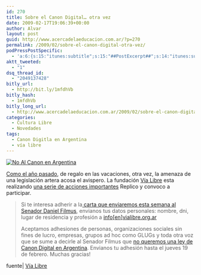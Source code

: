 ```yaml
---
id: 270
title: Sobre el Canon Digital… otra vez
date: 2009-02-17T19:06:39+00:00
author: Alvar
layout: post
guid: http://www.acercadelaeducacion.com.ar/?p=270
permalink: /2009/02/sobre-el-canon-digital-otra-vez/
podPressPostSpecific:
  - 'a:6:{s:15:"itunes:subtitle";s:15:"##PostExcerpt##";s:14:"itunes:summary";s:15:"##PostExcerpt##";s:15:"itunes:keywords";s:17:"##WordPressCats##";s:13:"itunes:author";s:10:"##Global##";s:15:"itunes:explicit";s:2:"No";s:12:"itunes:block";s:2:"No";}'
aktt_tweeted:
  - "1"
dsq_thread_id:
  - "2049137428"
bitly_url:
  - http://bit.ly/1mfdhVb
bitly_hash:
  - 1mfdhVb
bitly_long_url:
  - http://www.acercadelaeducacion.com.ar/2009/02/sobre-el-canon-digital-otra-vez/
categories:
  - Cultura Libre
  - Novedades
tags:
  - Canon Digitla en Argentina
  - vía libre
---
```

<a style="cursor: pointer;" onclick="javascript:pageTracker._trackPageview ('/outbound/noalcanon.org');" href="http://noalcanon.org"><img src="http://noalcanon.org/wp-content/uploads/2008/02/noalcanonmb2.jpg" alt="No Al Canon en Argentina" /></a>

<a href="http://www.acercadelaeducacion.com.ar/?p=179" target="_blank">Como el año pasado</a>, de regalo en las vacaciones, otra vez, la amenaza de una legislación artera acosa el avispero. La fundación <a href="http://www.vialibre.org.ar/" target="_blank">Vía Libre</a> esta  realizando <a href="http://www.vialibre.org.ar/index.php?s=canon" target="_blank">una serie de acciones importantes</a>
Replico y convoco a participar.
<blockquote>Si te interesa adherir a la<a href="http://www.vialibre.org.ar/2009/02/12/solicitud-de-audiencia-con-el-senador-daniel-filmus/"> carta que enviaremos esta semana al Senador Daniel Filmus</a>,  envianos tus datos personales: nombre, dni, lugar de residencia y profesión a <a href="mailto:info@vialibre.org.ar">info[en]vialibre.org.ar </a>

Aceptamos adhesiones de personas, organizaciones sociales sin fines de lucro, empresas, grupos ad hoc como GLUGs y toda otra voz que se sume a decirle al Senador Filmus que <a href="http://noalcanon.org">no queremos una ley de Canon Digital en Argentina</a>. Envianos tu adhesión hasta el jueves 19 de febrero. Muchas gracias!</blockquote>
fuente| <a href="http://www.vialibre.org.ar/2009/02/17/queremos-hacer-oir-la-otra-campana-sobre-el-canon-digital/" target="_blank">Vía Libre</a>
<div class="zemanta-pixie"><img class="zemanta-pixie-img" src="http://img.zemanta.com/pixy.gif?x-id=6b655187-4a57-45fa-b43f-b1b7a5bf8dc7" alt="" /></div>